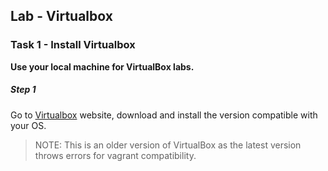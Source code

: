 ## Lab - Virtualbox

### Task 1 - Install Virtualbox

**Use your local machine for VirtualBox labs.**

##### Step 1

Go to [Virtualbox](https://www.virtualbox.org/wiki/Download_Old_Builds_5_1) website, download and install the version compatible with your OS. 
> NOTE: This is an older version of VirtualBox as the latest version throws errors for vagrant compatibility. 
